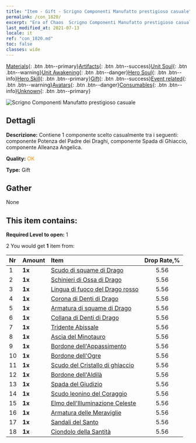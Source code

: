 ```yaml
---
title: "Item - Gift - Scrigno Componenti Manufatto prestigioso casuale"
permalink: /con_1820/
excerpt: "Era of Chaos  Scrigno Componenti Manufatto prestigioso casuale"
last_modified_at: 2021-07-13
locale: it
ref: "con_1820.md"
toc: false
classes: wide
---
```

 [Materials](/ItemsIT/){: .btn .btn--primary}[Artifacts](/ItemsIT/Artifacts/){: .btn .btn--success}[Unit Soul](/ItemsIT/UnitSoul/){: .btn .btn--warning}[Unit Awakening](/ItemsIT/UnitAwakening/){: .btn .btn--danger}[Hero Soul](/ItemsIT/HeroSoul/){: .btn .btn--info}[Hero Skill](/ItemsIT/HeroSkill/){: .btn .btn--primary}[Gift](/ItemsIT/Gift/){: .btn .btn--success}[Event related](/ItemsIT/Events/){: .btn .btn--warning}[Avatars](/ItemsIT/Avatars/){: .btn .btn--danger}[Consumables](/ItemsIT/Consumables/){: .btn .btn--info}[Unknown](/ItemsIT/Unknown/){: .btn .btn--primary}

 ![Scrigno Componenti Manufatto prestigioso casuale](/images/t/i_907046.png)

## Dettagli
 **Descrizione:** Contiene 1 componente scelto casualmente tra i seguenti: componente Potenza del Padre dei Draghi, componente Spada di Ghiaccio, componente Alleanza Angelica.

 **Quality:** <span style="color: #FF8C00">OK</span>

 **Type:** Gift

## Gather

  None

## This item contains:

 **Required Level to open:** 1

 2 You would get **1** item  from:

  | Nr | Amount |     Item    | Drop Rate,% |
  |:---|:-------|:------------|:---------:|
  | 1 |  **1x** | [Scudo di squame di Drago](/ItemsIT/art_144/) | 5.56 | 
  | 2 |  **1x** | [Schinieri di Ossa di Drago](/ItemsIT/art_145/) | 5.56 | 
  | 3 |  **1x** | [Lingua di fuoco del Drago rosso](/ItemsIT/art_146/) | 5.56 | 
  | 4 |  **1x** | [Corona di Denti di Drago](/ItemsIT/art_147/) | 5.56 | 
  | 5 |  **1x** | [Armatura di squame di Drago](/ItemsIT/art_148/) | 5.56 | 
  | 6 |  **1x** | [Collana di Denti di Drago](/ItemsIT/art_149/) | 5.56 | 
  | 7 |  **1x** | [Tridente Abissale](/ItemsIT/art_160/) | 5.56 | 
  | 8 |  **1x** | [Ascia del Minotauro](/ItemsIT/art_161/) | 5.56 | 
  | 9 |  **1x** | [Bordone dell'Appassimento](/ItemsIT/art_162/) | 5.56 | 
  | 10 |  **1x** | [Bordone dell'Ogre](/ItemsIT/art_163/) | 5.56 | 
  | 11 |  **1x** | [Scudo del Cristallo di ghiaccio](/ItemsIT/art_164/) | 5.56 | 
  | 12 |  **1x** | [Bordone dell'Aldilà](/ItemsIT/art_165/) | 5.56 | 
  | 13 |  **1x** | [Spada del Giudizio](/ItemsIT/art_150/) | 5.56 | 
  | 14 |  **1x** | [Scudo leonino del Coraggio](/ItemsIT/art_151/) | 5.56 | 
  | 15 |  **1x** | [Elmo dell'Illuminazione Celeste](/ItemsIT/art_152/) | 5.56 | 
  | 16 |  **1x** | [Armatura delle Meraviglie](/ItemsIT/art_153/) | 5.56 | 
  | 17 |  **1x** | [Sandali del Santo](/ItemsIT/art_154/) | 5.56 | 
  | 18 |  **1x** | [Ciondolo della Santità](/ItemsIT/art_155/) | 5.56 | 
